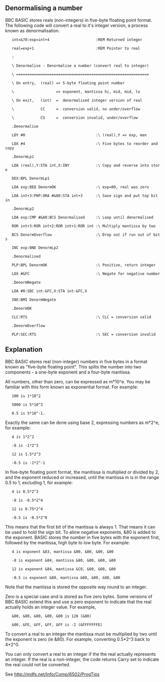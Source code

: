 ## Denormalising a number

BBC BASIC stores reals (non-integers) in five-byte floating point format. The following code will convert a real to it's integer version, a process known as denormalisation.

<tt>

`   int=&70:exp=int+4                     :REM Returned integer`

`   real=exp+1                            :REM Pointer to real`

`   :`

`   \ Denormalise - Denormalise a number (convert real to integer)`

`   \ ============================================================`

`   \ On entry,  (real) => 5-byte floating point number`

`   \                   => exponent, mantissa hi, mid, mid, lo`

`   \ On exit,   (int)  =  denormalised integer version of real`

`   \            CC     =  conversion valid, no under/overflow`

`   \            CS     =  conversion invalid, under/overflow`

`   .Denormalise`

`   LDY #0                                :\ (real),Y => exp, man`

`   LDX #4                                :\ Five bytes to reorder and copy`

`   .DenormLp1`

`   LDA (real),Y:STA int,X:INY            :\ Copy and reverse into store`

`   DEX:BPL DenormLp1`

`   LDA exp:BEQ DenormOK                  :\ exp=00, real was zero`

`   LDA int+3:PHP:ORA #&80:STA int+3      :\ Save sign and put top bit in`

`   .DenormLp2`

`   LDA exp:CMP #&A0:BCS Denormalised     :\ Loop until denormalised`

`   ROR int+3:ROR int+2:ROR int+1:ROR int :\ Multiply mantissa by two`

`   BCS DenormOverflow                    :\ Drop out if run out of bits`

`   INC exp:BNE DenormLp2`

`   .Denormalised`

`   PLP:BPL DenormOK                      :\ Positive, return integer`

`   LDX #&FC                              :\ Negate for negative number`

`   .DenormNegate`

`   LDA #0:SBC int-&FC,X:STA int-&FC,X`

`   INX:BMI DenormNegate`

`   .DenormOK`

`   CLC:RTS                               :\ CLC = conversion valid`

`   .DenormOverflow`

`   PLP:SEC:RTS                           :\ SEC = conversion invalid`

</tt>

## Explanation

BBC BASIC stores real (non-integer) numbers in five bytes in a format known as "five-byte floating point". This splits the number into two components - a one-byte exponent and a four-byte mantissa.

All numbers, other than zero, can be expressed as m\*10^e. You may be familiar with this form known as exponential format. For example:

`   100 is 1*10^2`

`   5000 is 5*10^3`

`   0.5 is 5*10^-1.`

Exactly the same can be done using base 2, expressing numbers as m\*2^e, for example:

`   4 is 1*2^2`

`   -8 is -1*2^3`

`   12 is 1.5*2^3`

`   -0.5 is -1*2^-1`

In five-byte floating point format, the manitissa is multiplied or divided by 2, and the exponent reduced or increased, until the mantissa m is in the range 0.5 to 1, excluding 1, for example:

`   4 is 0.5*2^3`

`   -8 is -0.5*2^4`

`   12 is 0.75*2^4`

`   -0.5 is -0.5*2^0`

This means that the first bit of the mantissa is always 1. That means it can be used to hold the sign bit. To allow negative exponents, &80 is added to the exponent. BASIC stores the number in five bytes with the exponent first, followed by the mantissa, high byte to low byte. For example:

`   4 is exponent &83, mantissa &00, &00, &00, &00`

`   -8 is exponent &84, mantissa &80, &00, &00, &00`

`   12 is exponent &84, mantissa &C0, &00, &00, &00`

`   -0.5 is exponent &80, mantissa &00, &00, &00, &00`

Note that the mantissa is stored the opposite way round to an integer.

Zero is a special case and is stored as five zero bytes. Some versions of BBC BASIC extend this and use a zero exponent to indicate that the real actually holds an integer value. For example,

`   &00, &80, &00, &00, &00 is 128 (&80)`

`   &00, &FE, &FF, &FF, &FF is -2 (&FFFFFFFE)    `

To convert a real to an integer the mantissa must be multiplied by two until the exponent is zero (ie &80). For example, converting 0.5\*2^3 back to 4\*2^0.

You can only convert a real to an integer if the the real actually represents an integer. If the real is a non-integer, the code returns Carry set to indicate the real could not be converted.

See <http://mdfs.net/Info/Comp/6502/ProgTips>
